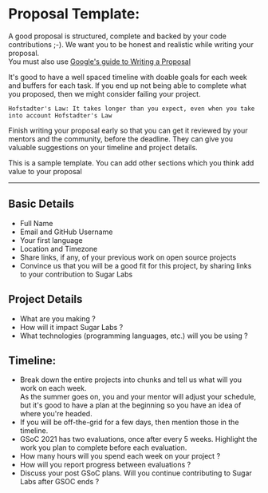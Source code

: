 # Proposal Template:
A good proposal is structured, complete and backed by your code contributions ;-). We want you to be honest and realistic while writing your proposal.<br>
You must also use [Google's guide to Writing a Proposal](https://google.github.io/gsocguides/student/writing-a-proposal)

It's good to have a well spaced timeline with doable goals for each week and buffers for each task. If you end up not being able to complete what you proposed, then we might consider failing your project.

```
Hofstadter's Law: It takes longer than you expect, even when you take into account Hofstadter's Law
```

Finish writing your proposal early so that you can get it reviewed by your mentors and the community, before the deadline. They can give you valuable suggestions on your timeline and project details.

This is a sample template. You can add other sections which you think add value to your proposal

---------------
## Basic Details
 - Full Name
 - Email and GitHub Username
 - Your first language
 - Location and Timezone
 - Share links, if any, of your previous work on open source projects
 - Convince us that you will be a good fit for this project, by sharing links to your contribution to Sugar Labs


## Project Details
 - What are you making ? 
 - How will it impact Sugar Labs ?
 - What technologies (programming languages, etc.) will you be using ?

## Timeline:
 - Break down the entire projects into chunks and tell us what will you work on each week.<br>
   As the summer goes on, you and your mentor will adjust your schedule, but it's good to have a plan at the beginning so you have an idea of where you're headed.
 - If you will be off-the-grid for a few days, then mention those in the timeline.
 - GSoC 2021 has two evaluations, once after every 5 weeks.  Highlight the work you plan to complete before each evaluation.
 - How many hours will you spend each week on your project ?
 - How will you report progress between evaluations ?
 - Discuss your post GSoC plans. Will you continue contributing to Sugar Labs after GSOC ends ?
 
